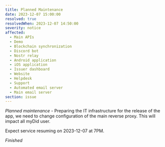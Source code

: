 ```yaml
---
title: Planned Maintenance
date: 2023-12-07 15:00:00
resolved: true
resolvedWhen: 2023-12-07 14:50:00
severity: notice
affected:
  - Main APIs
  - Demo
  - Blockchain synchronization
  - Discord bot
  - Nostr relay
  - Android application
  - iOS application
  - Issuer dashboard
  - Website
  - Helpdesk
  - Support
  - Automated email server
  - Main email server
section: issue
---
```


*Planned maintenance* - Preparing the IT infrastructure for the release of the app, we need to change configuration of the main reverse proxy. This will impact all myDid user.

Expect service resuming on 2023-12-07 at 7PM.

*Finished*
